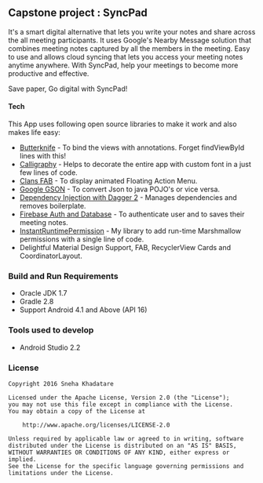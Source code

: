 ## Capstone project : SyncPad

It's a smart digital alternative that lets you write your notes and share across the all meeting participants.
It uses Google's Nearby Message solution that combines meeting notes captured by all the members in the meeting.
Easy to use and allows cloud syncing that lets you access your meeting notes anytime anywhere.
With SyncPad, help your meetings to become more productive and effective.

Save paper, Go digital with SyncPad!


#### Tech

This App uses following open source libraries to make it work and also makes life easy:

* [Butterknife] - To bind the views with annotations. Forget findViewById lines with this!
* [Calligraphy] - Helps to decorate the entire app with custom font in a just few lines of code.
* [Clans FAB] - To display animated Floating Action Menu.
* [Google GSON] - To convert Json to java POJO's or vice versa.
* [Dependency Injection with Dagger 2] - Manages dependencies and removes boilerplate.
* [Firebase Auth and Database] - To authenticate user and to saves their meeting notes.
* [InstantRuntimePermission] - My library to add run-time Marshmallow permissions with a single line of code.
* Delightful Material Design Support, FAB, RecyclerView Cards and CoordinatorLayout.




### Build and Run Requirements

* Oracle JDK 1.7
* Gradle 2.8
* Support Android 4.1 and Above (API 16)


### Tools used to develop
* Android Studio 2.2


[Butterknife]: <http://jakewharton.github.io/butterknife/>
[Calligraphy]: <https://github.com/chrisjenx/Calligraphy>
[Clans FAB]: <https://github.com/Clans/FloatingActionButton>
[Google GSON]: <https://github.com/google/gson>
[Dependency Injection with Dagger 2]: <https://github.com/codepath/android_guides/wiki/Dependency-Injection-with-Dagger-2>
[Firebase Auth and Database]: <https://firebase.google.com/docs/android/setup>
[InstantRuntimePermission]: <https://github.com/Sneha010/InstantRuntimePermissions>



### License

```
Copyright 2016 Sneha Khadatare

Licensed under the Apache License, Version 2.0 (the "License");
you may not use this file except in compliance with the License.
You may obtain a copy of the License at

    http://www.apache.org/licenses/LICENSE-2.0

Unless required by applicable law or agreed to in writing, software
distributed under the License is distributed on an "AS IS" BASIS,
WITHOUT WARRANTIES OR CONDITIONS OF ANY KIND, either express or implied.
See the License for the specific language governing permissions and
limitations under the License.
```


